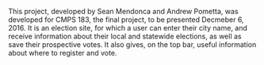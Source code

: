 This project, developed by Sean Mendonca and Andrew Pometta, was developed for CMPS 183, the final project, to be presented Decmeber 6, 2016.  It is an  election site, for which a user can enter their city name, and receive  information about their local and statewide elections, as well as save their prospective votes.  It also gives, on the top bar, useful information about where to register and vote.